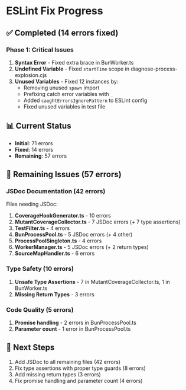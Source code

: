 # ESLint Fix Progress

## ✅ Completed (14 errors fixed)

### Phase 1: Critical Issues

1. **Syntax Error** - Fixed extra brace in BunWorker.ts
2. **Undefined Variable** - Fixed `startTime` scope in diagnose-process-explosion.cjs
3. **Unused Variables** - Fixed 12 instances by:
   - Removing unused `spawn` import
   - Prefixing catch error variables with `_`
   - Added `caughtErrorsIgnorePattern` to ESLint config
   - Fixed unused variables in test file

## 📊 Current Status

- **Initial**: 71 errors
- **Fixed**: 14 errors
- **Remaining**: 57 errors

## 🔄 Remaining Issues (57 errors)

### JSDoc Documentation (42 errors)

Files needing JSDoc:

1. **CoverageHookGenerator.ts** - 10 errors
2. **MutantCoverageCollector.ts** - 7 JSDoc errors (+ 7 type assertions)
3. **TestFilter.ts** - 4 errors
4. **BunProcessPool.ts** - 5 JSDoc errors (+ 4 other)
5. **ProcessPoolSingleton.ts** - 4 errors
6. **WorkerManager.ts** - 5 JSDoc errors (+ 2 return types)
7. **SourceMapHandler.ts** - 6 errors

### Type Safety (10 errors)

1. **Unsafe Type Assertions** - 7 in MutantCoverageCollector.ts, 1 in BunWorker.ts
2. **Missing Return Types** - 3 errors

### Code Quality (5 errors)

1. **Promise handling** - 2 errors in BunProcessPool.ts
2. **Parameter count** - 1 error in BunProcessPool.ts

## 🎯 Next Steps

1. Add JSDoc to all remaining files (42 errors)
2. Fix type assertions with proper type guards (8 errors)
3. Add missing return types (3 errors)
4. Fix promise handling and parameter count (4 errors)
